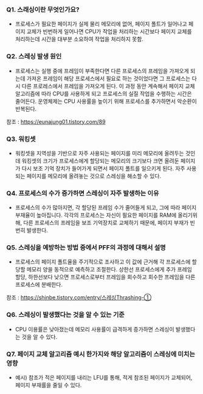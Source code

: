 ### Q1. 스래싱이란 무엇인가요?
- 프로세스가 필요한 페이지가 실제 물리 메모리에 없어, 페이지 폴트가 일어나고 페이지 교체가 빈번하게 일어나면 CPU가 작업을 처리하는 시간보다 페이지 교체를 처리하는데 시간을 대부분 소요하여 작업을 처리하지 못함.

### Q2. 스레싱 발생 원인
- 프로세스는 실행 중에 프레임이 부족한다면 다른 프로세스의 프레임을 가져오게 되는데 가져온 프레임이 해당 프로세스에서 필요로 하는 것이었다면 그 프로세스는 다시 다른 프로레스에서 프레임을 가져오게 된다. 이 과정 동안 계속해서 페이지 교체 알고리즘에 따라 CPU를 사용하게 되고 프로세스의 실질 작업을 수행하는 시간은 줄어든다. 운영체제는 CPU 사용률을 높이기 위해 프로세스를 추가하면서 악순환이 반복된다.

참조 : https://eunajung01.tistory.com/89

###  Q3. 워킹셋
- 워킹셋을 지역성을 기반으로 자주 사용되는 페이지를 미리 메모리에 올려두는 것인데 워킹셋의 크기가 프로세스에게 할당되는 메모리의 크기보다 크면 올려둔 페이지가 다시 보조 기억 장치가 들어가게 되면서 페이지 폴트를 일으키게 된다. 자주 사용되는 페이지를 메모리에 올려놓는 것으로 스레싱을 해소할 수 있다.

### Q4. 프로세스의 수가 증가하면 스레싱이 자주 발생하는 이유
- 프로세스의 수가 많아지면, 각 할당된 프레임 수가 줄어들게 되고, 그에 따라 페이지 부재율이 높아집니다. 각각의 프로세스는 자신이 필요한 페이지를 RAM에 올리기위해, 다른 프로세스의 프레임을 보조 기억장치로 교체하기 때문에, 페이지 부재가 빈번히 발생한다.

### Q5. 스레싱을 예방하는 방법 중에서 PFF의 과정에 대해서 설명
- 프로세스의 페이지 폴트율을 주기적으로 조사하고 이 값에 근거해 각 프로세스에 할당할 메모리 양을 동적으로 예측하고 조절한다. 상한선 프로세스에게 추가 프레임 할당, 하한선보다 낮으면 프로세스로부터 프레임을 회수하고 회수한 프레임을 다른 프로세스에 분배한다.

참조 : https://shinbe.tistory.com/entry/스레싱Thrashing-①

### Q6. 스레싱이 발생했다는 것을 알 수 있는 기준
- CPU 이용률은 낮아졌는데 메모리 사용률이 급격하게 증가하면 스레싱이 발생했다는 것을 알 수 있다.

### Q7. 페이지 교체 알고리즘 예시 한가지와 해당 알고리즘이 스레싱에 미치는 영향
- 예시) 참조가 적은 페이지를 내리는 LFU를 통해, 적게 참조된  페이지가 교체되어, 페이지 부재률을 줄일 수 있다.
